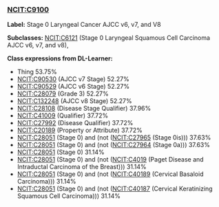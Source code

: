 
### [NCIT:C9100](http://purl.obolibrary.org/obo/NCIT_C9100)
**Label:** Stage 0 Laryngeal Cancer AJCC v6, v7, and V8

**Subclasses:** [NCIT:C6121](http://purl.obolibrary.org/obo/NCIT_C6121) (Stage 0 Laryngeal Squamous Cell Carcinoma AJCC v6, v7, and v8), 

**Class expressions from DL-Learner:**

- Thing 53.75%
- [NCIT:C90530](http://purl.obolibrary.org/obo/NCIT_C90530) (AJCC v7 Stage) 52.27%
- [NCIT:C90529](http://purl.obolibrary.org/obo/NCIT_C90529) (AJCC v6 Stage) 52.27%
- [NCIT:C28079](http://purl.obolibrary.org/obo/NCIT_C28079) (Grade 3) 52.27%
- [NCIT:C132248](http://purl.obolibrary.org/obo/NCIT_C132248) (AJCC v8 Stage) 52.27%
- [NCIT:C28108](http://purl.obolibrary.org/obo/NCIT_C28108) (Disease Stage Qualifier) 37.96%
- [NCIT:C41009](http://purl.obolibrary.org/obo/NCIT_C41009) (Qualifier) 37.72%
- [NCIT:C27992](http://purl.obolibrary.org/obo/NCIT_C27992) (Disease Qualifier) 37.72%
- [NCIT:C20189](http://purl.obolibrary.org/obo/NCIT_C20189) (Property or Attribute) 37.72%
- [NCIT:C28051](http://purl.obolibrary.org/obo/NCIT_C28051) (Stage 0) and (not ([NCIT:C27965](http://purl.obolibrary.org/obo/NCIT_C27965) (Stage 0is))) 37.63%
- [NCIT:C28051](http://purl.obolibrary.org/obo/NCIT_C28051) (Stage 0) and (not ([NCIT:C27964](http://purl.obolibrary.org/obo/NCIT_C27964) (Stage 0a))) 37.63%
- [NCIT:C28051](http://purl.obolibrary.org/obo/NCIT_C28051) (Stage 0) 31.14%
- [NCIT:C28051](http://purl.obolibrary.org/obo/NCIT_C28051) (Stage 0) and (not ([NCIT:C4019](http://purl.obolibrary.org/obo/NCIT_C4019) (Paget Disease and Intraductal Carcinoma of the Breast))) 31.14%
- [NCIT:C28051](http://purl.obolibrary.org/obo/NCIT_C28051) (Stage 0) and (not ([NCIT:C40189](http://purl.obolibrary.org/obo/NCIT_C40189) (Cervical Basaloid Carcinoma))) 31.14%
- [NCIT:C28051](http://purl.obolibrary.org/obo/NCIT_C28051) (Stage 0) and (not ([NCIT:C40187](http://purl.obolibrary.org/obo/NCIT_C40187) (Cervical Keratinizing Squamous Cell Carcinoma))) 31.14%


